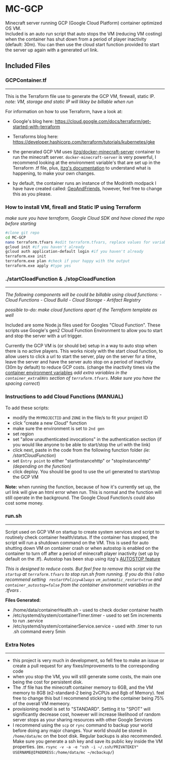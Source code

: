 # MC-GCP
Minecraft server running GCP (Google Cloud Platform) container optimized OS VM. </br>
Included is an auto run script that auto stops the VM (reducing VM costing) when the container has shut down from a period of player inactivity (default: 30m).
You can then use the cloud start function provided to start the server up again with a generated url link. 


## Included Files 

### GCPContainer.tf
---
This is the Terraform file use to generate the GCP VM, firewall, static IP.  
*note: VM, storage and static IP will likley be billable when run*

For information on how to use Terraform, have a look at:
- Google's blog here: https://cloud.google.com/docs/terraform/get-started-with-terraform
- Terraforms blog here: https://developer.hashicorp.com/terraform/tutorials/kubernetes/gke

- the generated GCP VM uses [itzg/docker-minecraft-server](https://github.com/itzg/docker-minecraft-server) container to run the minecraft server. `docker-minecraft-server` is very powerful, I recommend looking at the environment variable's that are set up in the Terraform .tf file, plus, [itzg's documentation](https://docker-minecraft-server.readthedocs.io/en/latest/)
to understand what is happening, to make your own changes.

- by default, the container runs an instance of the Modrinth modpack I have have created called: [GeoAndFriends](https://modrinth.com/modpack/geoandfriends), however, feel free to change this as you please.

### How to install VM, fireall and Static IP using Terraform
*make sure you have terraform, Google Cloud SDK and have cloned the repo before starting*
```bash
#clone git repo
cd MC-GCP
nano terraform.tfvars #edit terraform.tfvars, replace values for variables applicable
gcloud init #if you haven't already
gcloud auth application-default login #if you haven't already
terraform.exe init
terraform.exe plan #check if your happy with the output
terraform.exe apply #type yes
```
 
### ./startCloadFunction & ./stopCloadFunction
---
*The following components will be could be billable using cloud functions:*
    - *Cloud Functions*
    - *Cloud Build*
    - *Cloud Storage*
    - *Artifact Registry*

*possible to-do: make cloud functions apart of the Terraform template as well*  

Included are some Node.js files used for Googles "Cloud Function". These scripts use Google's gen2 Cloud Function Environment to allow you to start and stop the server with a url trigger. 

Currently the GCP VM is (or should be) setup in a way to auto stop when there is no active players. This works nicely with the start cloud function, to allow users to click a url to start the server, play on the server for a time, leave the server and have the server auto stop on a period of inactivity (30m by default) to reduce GCP costs. (change the inactivity times via the [container environment variables](https://docker-minecraft-server.readthedocs.io/en/latest/misc/autopause-autostop/autostop/) *add extra variables in the `container_extraENVs` section of `terraform.tfvars`. Make sure you have the spacing correct*)

### Instructions to add Cloud Functions (MANUAL)

To add these scripts:
- modify the `MYPROJECTID` and `ZONE` in the file/s to fit your project ID 
- click "create a new Cloud" function
- make sure the environment is set to `2nd gen`
- set region
- set "allow unauthenticated invocations" in the authentication section (if you would like anyone to be able to start/stop the url with the link)
- click next, paste in the code from the following function folder *(ie: /startCloudFunction*)  
- set `Entry point` to either "startInstancehttp" or "stopInstancehttp" *(depending on the function)*
- click deploy. You should be good to use the url generated to start/stop the GCP VM

**Note:** when running the function, because of how it's currently set up, the url link will give an html error when run. This is normal and the function will still operate in the background. The Google Cloud Function/s could also cost some money.

### run.sh
---
Script used on GCP VM on startup to create system services and script to routinely check container health/status. If the container has stopped, the script will run a shutdown command on the VM. This is used for auto shutting down VM on container crash or when autostop is enabled on the container to turn off after a period of minecraft player inactivity (set up by default on the .tf). Autostop has been stup using itzg's [AUTOSTOP feature](https://docker-minecraft-server.readthedocs.io/en/latest/misc/autopause-autostop/autostop/)

*This is designed to reduce costs. But feel free to remove this script via the `startup` at `terraform.tfvars` to stop run.sh from running. If you do this I also recommend setting ` restartPolicy=Always` `vm_automatic_restart=true` and `container_autostop=false` from the  container environment variables in the .tfvars .*

**Files Generated:**
- /home/data/containerHealth.sh - used to check docker container health
- /etc/systemd/system/containerTimer.timer - used to set 5m increments to run .service
- /etc/systemd/system/containerService.service - used with .timer to run .sh command every 5min

### Extra Notes 
---
- this project is very much in development, so fell free to make an issue or create a pull request for any fixes/improvements to the corresponding code
- when you stop the VM, you will still generate some costs, the main one being the cost for persistent disk.
- The .tf file has the minecraft container memory to 6GB, and the VM memory to 8GB (e2-standard-2 being 2vCPUs and 8gb of Memory). feel free to change this but I recommend sticking to the container being 75% of the overall VM memeory.
- provisioning model is set to "STANDARD". Setting it to "SPOT" will significantly decrease cost, however will increase likelihood of random server stops as your sharing resources with other Google Services
- I recommend using the `scp` or `rync` command to backup your world before doing any major changes. Your world should be stored in `/home/data/mc` on the boot disk. Regular backups is also recommended. Make sure you generate a ssh key and save its public key inside the VM properties. (ex. ```rsync -v -a -e "ssh -i ~/.ssh/PRIVATEKEY" USERNAME@IPADDRESS:/home/data/mc ~/mcbackup/```)
